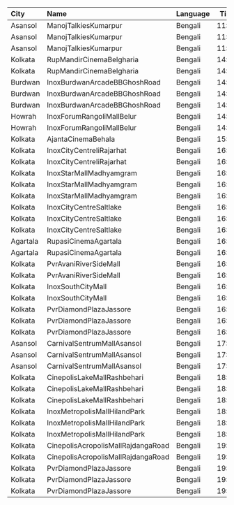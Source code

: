 | City     | Name                               | Language |  Time | Type        | Price | Capacity | Booked |
| :------- | :--------------------------------- | :------- | ----: | :---------- | ----: | -------: | -----: |
| Asansol  | ManojTalkiesKumarpur               | Bengali  | 11:00 | Balcony     |   60₹ |      483 |    411 |
| Asansol  | ManojTalkiesKumarpur               | Bengali  | 11:00 | DressCircle |   70₹ |      113 |     79 |
| Asansol  | ManojTalkiesKumarpur               | Bengali  | 11:00 | RearStall   |   40₹ |      693 |    584 |
| Kolkata  | RupMandirCinemaBelgharia           | Bengali  | 14:10 | Platinum    |  100₹ |       48 |      0 |
| Kolkata  | RupMandirCinemaBelgharia           | Bengali  | 14:10 | Gold        |   80₹ |      102 |     51 |
| Burdwan  | InoxBurdwanArcadeBBGhoshRoad       | Bengali  | 14:30 | Club        |   90₹ |       72 |      0 |
| Burdwan  | InoxBurdwanArcadeBBGhoshRoad       | Bengali  | 14:30 | Executive   |   90₹ |       36 |      0 |
| Burdwan  | InoxBurdwanArcadeBBGhoshRoad       | Bengali  | 14:30 | Royal       |   90₹ |       38 |      0 |
| Howrah   | InoxForumRangoliMallBelur          | Bengali  | 14:40 | Club        |  130₹ |      122 |      0 |
| Howrah   | InoxForumRangoliMallBelur          | Bengali  | 14:40 | Executive   |  130₹ |       69 |      0 |
| Kolkata  | AjantaCinemaBehala                 | Bengali  | 15:05 | Balcony     |  150₹ |      106 |     70 |
| Kolkata  | InoxCityCentreIiRajarhat           | Bengali  | 16:00 | Club        |  112₹ |      209 |      0 |
| Kolkata  | InoxCityCentreIiRajarhat           | Bengali  | 16:00 | Executive   |  112₹ |       40 |      0 |
| Kolkata  | InoxStarMallMadhyamgram            | Bengali  | 16:00 | Club        |  112₹ |       70 |      0 |
| Kolkata  | InoxStarMallMadhyamgram            | Bengali  | 16:00 | Executive   |  112₹ |       30 |      0 |
| Kolkata  | InoxStarMallMadhyamgram            | Bengali  | 16:00 | Royal       |  140₹ |       41 |      0 |
| Kolkata  | InoxCityCentreSaltlake             | Bengali  | 16:00 | DressCircle |  112₹ |      154 |      0 |
| Kolkata  | InoxCityCentreSaltlake             | Bengali  | 16:00 | Galleria    |  112₹ |       36 |      0 |
| Kolkata  | InoxCityCentreSaltlake             | Bengali  | 16:00 | Royale      |  112₹ |       22 |      0 |
| Agartala | RupasiCinemaAgartala               | Bengali  | 16:00 | GoldClass   |  150₹ |      205 |    133 |
| Agartala | RupasiCinemaAgartala               | Bengali  | 16:00 | Recliners   |  350₹ |       16 |      4 |
| Kolkata  | PvrAvaniRiverSideMall              | Bengali  | 16:05 | Classic     |  230₹ |      200 |      5 |
| Kolkata  | PvrAvaniRiverSideMall              | Bengali  | 16:05 | Prime       |  310₹ |       11 |      0 |
| Kolkata  | InoxSouthCityMall                  | Bengali  | 16:05 | Premier     |  160₹ |       34 |      0 |
| Kolkata  | InoxSouthCityMall                  | Bengali  | 16:05 | Silver      |  160₹ |      132 |      0 |
| Kolkata  | PvrDiamondPlazaJassore             | Bengali  | 16:45 | Classic     |  160₹ |      100 |     21 |
| Kolkata  | PvrDiamondPlazaJassore             | Bengali  | 16:45 | Prime       |  220₹ |       11 |      4 |
| Kolkata  | PvrDiamondPlazaJassore             | Bengali  | 16:45 | Recliner    |  420₹ |       12 |      0 |
| Asansol  | CarnivalSentrumMallAsansol         | Bengali  | 17:05 | Premium     |   90₹ |       63 |      0 |
| Asansol  | CarnivalSentrumMallAsansol         | Bengali  | 17:05 | Silver      |   90₹ |      150 |     10 |
| Asansol  | CarnivalSentrumMallAsansol         | Bengali  | 17:05 | Gold        |   90₹ |       43 |      9 |
| Kolkata  | CinepolisLakeMallRashbehari        | Bengali  | 18:25 | Normal      |  150₹ |        3 |      0 |
| Kolkata  | CinepolisLakeMallRashbehari        | Bengali  | 18:25 | Executive   |  150₹ |       49 |      6 |
| Kolkata  | CinepolisLakeMallRashbehari        | Bengali  | 18:25 | Premium     |  150₹ |       29 |     17 |
| Kolkata  | InoxMetropolisMallHilandPark       | Bengali  | 18:40 | Premier     |  112₹ |       36 |      0 |
| Kolkata  | InoxMetropolisMallHilandPark       | Bengali  | 18:40 | Royal       |  300₹ |       14 |      0 |
| Kolkata  | InoxMetropolisMallHilandPark       | Bengali  | 18:40 | Silver      |  112₹ |      112 |      0 |
| Kolkata  | CinepolisAcropolisMallRajdangaRoad | Bengali  | 19:10 | Executive   |  140₹ |       59 |      4 |
| Kolkata  | CinepolisAcropolisMallRajdangaRoad | Bengali  | 19:10 | Premium     |  140₹ |       34 |     19 |
| Kolkata  | PvrDiamondPlazaJassore             | Bengali  | 19:40 | Classic     |  160₹ |      100 |      8 |
| Kolkata  | PvrDiamondPlazaJassore             | Bengali  | 19:40 | Prime       |  220₹ |       11 |      2 |
| Kolkata  | PvrDiamondPlazaJassore             | Bengali  | 19:40 | Recliner    |  420₹ |       12 |      0 |